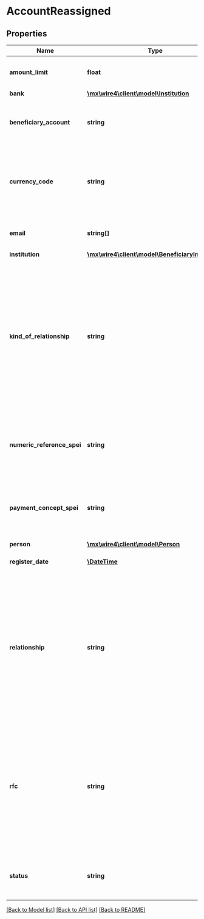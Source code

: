 # AccountReassigned

## Properties
Name | Type | Description | Notes
------------ | ------------- | ------------- | -------------
**amount_limit** | **float** | Monto límite permitido registrado para la cuenta | 
**bank** | [**\mx\wire4\client\model\Institution**](Institution.md) |  | [optional] 
**beneficiary_account** | **string** | Cuenta del beneficiario, podría ser teléfono celular, TDD o cuenta CLABE | 
**currency_code** | **string** | Código de moneda, este dato es opcional, al registrar una cuenta si no se cuenta con este valor se asignara MXP | [optional] 
**email** | **string[]** | Lista de email&#x27;s, este dato es opcional | [optional] 
**institution** | [**\mx\wire4\client\model\BeneficiaryInstitution**](BeneficiaryInstitution.md) |  | [optional] 
**kind_of_relationship** | **string** | Tipo de relación con el propietario de la cuenta, para registrar una cuenta este valor se debe obtener  del recurso relationships. &lt;br&gt; Nota: Si en la respuesta de Monex esta propiedad es nula, tampoco estará presente en esta respuesta. | 
**numeric_reference_spei** | **string** | Referencia numérica a utilizar cuando se realice una transferencia y no se especifique una referencia | [optional] 
**payment_concept_spei** | **string** | Concepto de pago a utilizar cuando se realice una transferencia y no se especifique un concepto | [optional] 
**person** | [**\mx\wire4\client\model\Person**](Person.md) |  | [optional] 
**register_date** | [**\DateTime**](\DateTime.md) | La fecha en la que se registro el beneficiario | [optional] 
**relationship** | **string** | Relación con el propietario de la cuenta, para registrar una cuenta este valor se debe obtener  del recurso relationships. &lt;br&gt; Nota: Si en la respuesta de Monex esta propiedad es nula, tampoco estará presente en esta respuesta. | 
**rfc** | **string** | Registro federal de contribuyentes de la persona o institución propietaria de la cuenta. &lt;br&gt; Nota: Si en la respuesta de Monex esta propiedad es nula, tampoco estará presente en esta respuesta. | 
**status** | **string** | El estado (status) en el que se encuentra el registro del beneficiario | [optional] 

[[Back to Model list]](../../README.md#documentation-for-models) [[Back to API list]](../../README.md#documentation-for-api-endpoints) [[Back to README]](../../README.md)

